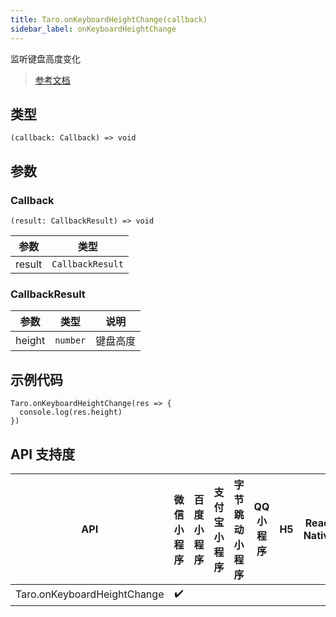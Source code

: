 ```yaml
---
title: Taro.onKeyboardHeightChange(callback)
sidebar_label: onKeyboardHeightChange
---
```


监听键盘高度变化

> [参考文档](https://developers.weixin.qq.com/miniprogram/dev/api/ui/keyboard/wx.onKeyboardHeightChange.html)

## 类型

```tsx
(callback: Callback) => void
```

## 参数

### Callback

```tsx
(result: CallbackResult) => void
```

| 参数 | 类型 |
| --- | --- |
| result | `CallbackResult` |

### CallbackResult

| 参数 | 类型 | 说明 |
| --- | --- | --- |
| height | `number` | 键盘高度 |

## 示例代码

```tsx
Taro.onKeyboardHeightChange(res => {
  console.log(res.height)
})
```

## API 支持度

| API | 微信小程序 | 百度小程序 | 支付宝小程序 | 字节跳动小程序 | QQ 小程序 | H5 | React Native | 快应用 |
| :---: | :---: | :---: | :---: | :---: | :---: | :---: | :---: | :---: |
| Taro.onKeyboardHeightChange | ✔️ |  |  |  |  |  |  |  |
